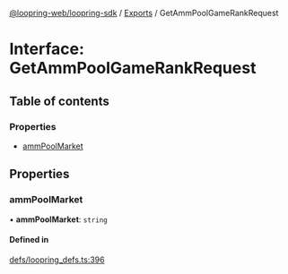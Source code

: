 [@loopring-web/loopring-sdk](../README.md) / [Exports](../modules.md) / GetAmmPoolGameRankRequest

# Interface: GetAmmPoolGameRankRequest

## Table of contents

### Properties

- [ammPoolMarket](GetAmmPoolGameRankRequest.md#ammpoolmarket)

## Properties

### ammPoolMarket

• **ammPoolMarket**: `string`

#### Defined in

[defs/loopring_defs.ts:396](https://github.com/Loopring/loopring_sdk/blob/904c903/src/defs/loopring_defs.ts#L396)
